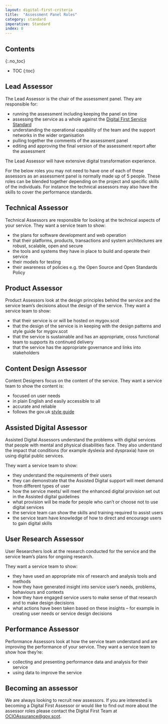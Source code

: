 ```yaml
---
layout: digital-first-criteria
title:  "Assessment Panel Roles"
category: standard
imperative: Standard
index: 0
---
```


## Contents
{:.no_toc}
* TOC
{:toc}
<!--TOC max3-->

## Lead Assessor

The Lead Assessor is the chair of the assessment panel. They are responsible for:

* running the assessment including keeping the panel on time
* assessing the service as a whole against the [Digital First Service Standard](/standards/digital-first)
* understanding the operational capability of the team and the support networks in the wider organisation
* pulling together the comments of the assessment panel
* editing and approving the final version of the assessment report after the assessment

The Lead Assessor will have extensive digital transformation experience.

For the below roles you may not need to have one of each of these assessors as an assessment panel is normally made up of 5 people. These roles can be blended together depending on the project and specific skills of the individuals. For instance the technical assessors may also have the skills to cover the performance standards.

## Technical Assessor

Technical Assessors are responsible for looking at the technical aspects of your service. They want a service team to show:

* the plans for software development and web operation
* that their platforms, products, transactions and system architectures are robust, scalable, open and secure
* the tools and systems they have in place to build and operate their service
* their models for testing
* their awareness of policies e.g. the Open Source and Open Standards Policy

## Product Assessor

Product Assessors look at the design principles behind the service and the service team’s decisions about the design of the service. They want a service team to show:

* that their service is or will be hosted on mygov.scot
* that the design of the service is in keeping with the design patterns and style guide for mygov.scot
* that the service is sustainable and has an appropriate, cross functional team to supports its continued delivery
* that the service has the appropriate governance and links into stakeholders

## Content Design Assessor

Content Designers focus on the content of the service. They want a service team to show the content is:

* focused on user needs
* in plain English and easily accessible to all
* accurate and reliable
* follows the gov.uk [style guide](https://www.gov.uk/guidance/style-guide/a-to-z-of-gov-uk-style)

## Assisted Digital Assessor

Assisted Digital Assessors understand the problems with digital services that people with mental and physical disabilities face. They also understand the impact that conditions (for example dyslexia and dyspraxia) have on using digital public services.

They want a service team to show:

* they understand the requirements of their users
* they can demonstrate that the Assisted Digital support will meet demand from different types of user
* how the service meets/ will meet the enhanced digital provision set out in the Assisted digital guidelines
* what provision will be made for people who can’t or choose not to use digital services
* the service team can show the skills and training required to assist users
* the service team have knowledge of how to direct and encourage users to gain digital skills

## User Research Assessor

User Researchers look at the research conducted for the service and the service team’s plans for ongoing research.

They want a service team to show:

* they have used an appropriate mix of research and analysis tools and methods
* how they have generated insight into service user’s needs, problems, behaviours and contexts
* how they have engaged service users to make sense of that research and to make design decisions
* what actions have been taken based on these insights – for example in creating user needs or service design decisions

## Performance Assessor

Performance Assessors  look at how the service team understand and are improving the performance of your service. They want a service team to show how they’re:

* collecting and presenting performance data and analysis for their service
* using data to improve the service

## Becoming an assessor

We are always looking to recruit new assessors. If you are interested is becoming a Digital First Assessor or would like to find out more about the assessor roles please contact the Digital First Team at <a href="mailto:OCIOAssurance@gov.scot">OCIOAssurance@gov.scot</a>.
